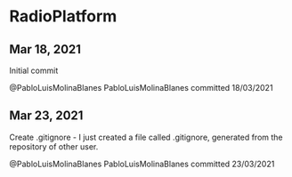 # RadioPlatform

## Mar 18, 2021
Initial commit

@PabloLuisMolinaBlanes
PabloLuisMolinaBlanes committed 18/03/2021

## Mar 23, 2021
Create .gitignore - I just created a file called .gitignore, generated from the repository of other user.

@PabloLuisMolinaBlanes
PabloLuisMolinaBlanes committed 23/03/2021
